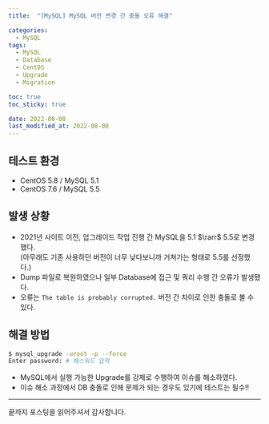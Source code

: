 ```yaml
---
title:  "[MySQL] MySQL 버전 변경 간 충돌 오류 해결"

categories:
  - MySQL
tags:
  - MySQL
  - Database
  - CentOS
  - Upgrade
  - Migration

toc: true
toc_sticky: true

date: 2022-08-08
last_modified_at: 2022-08-08
---
```


## 테스트 환경
- CentOS 5.8 / MySQL 5.1
- CentOS 7.6 / MySQL 5.5

## 발생 상황
- 2021년 사이트 이전, 업그레이드 작업 진행 간 MySQL을 5.1 $\rarr$ 5.5로 변경했다.  
  (아무래도 기존 사용하던 버전이 너무 낮다보니까 거쳐가는 형태로 5.5를 선정했다.)
- Dump 파일로 복원하였으나 일부 Database에 접근 및 쿼리 수행 간 오류가 발생됐다.
- 오류는 `The table is probably corrupted.` 버전 간 차이로 인한 충돌로 볼 수 있다.

## 해결 방법
```bash
$ mysql_upgrade -uroot -p --force
Enter password: # 패스워드 입력
```
- MySQL에서 실행 가능한 Upgrade를 강제로 수행하여 이슈를 해소하였다.
- 이슈 해소 과정에서 DB 충돌로 인해 문제가 되는 경우도 있기에 테스트는 필수!!

---

끝까지 포스팅을 읽어주셔서 감사합니다.